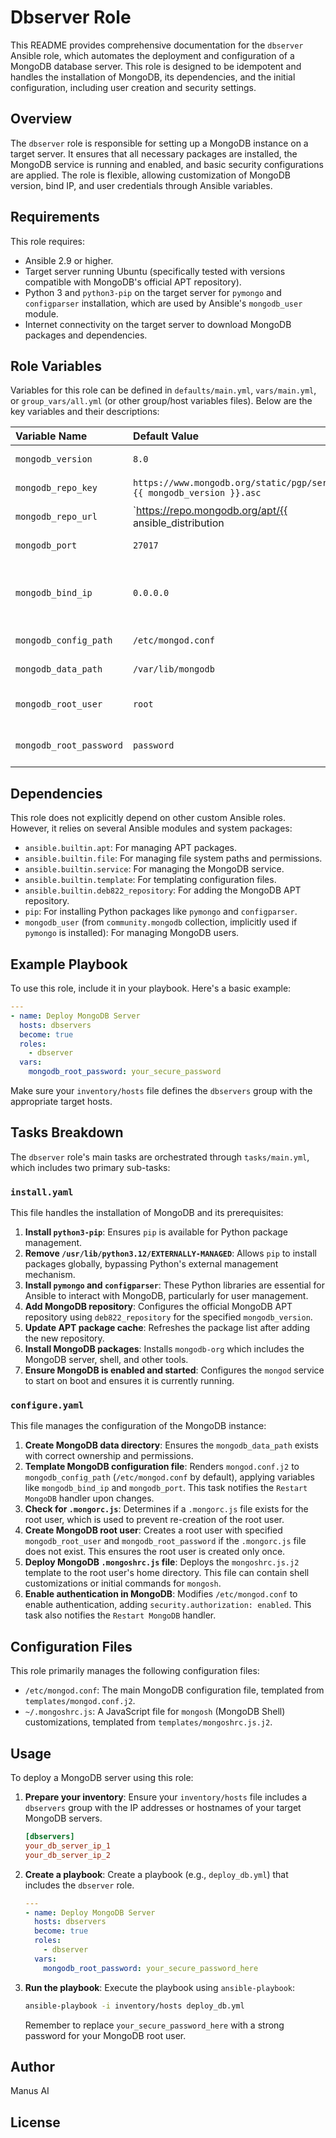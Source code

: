 # Dbserver Role

This README provides comprehensive documentation for the `dbserver` Ansible role, which automates the deployment and configuration of a MongoDB database server. This role is designed to be idempotent and handles the installation of MongoDB, its dependencies, and the initial configuration, including user creation and security settings.


## Overview

The `dbserver` role is responsible for setting up a MongoDB instance on a target server. It ensures that all necessary packages are installed, the MongoDB service is running and enabled, and basic security configurations are applied. The role is flexible, allowing customization of MongoDB version, bind IP, and user credentials through Ansible variables.

## Requirements

This role requires:

- Ansible 2.9 or higher.
- Target server running Ubuntu (specifically tested with versions compatible with MongoDB's official APT repository).
- Python 3 and `python3-pip` on the target server for `pymongo` and `configparser` installation, which are used by Ansible's `mongodb_user` module.
- Internet connectivity on the target server to download MongoDB packages and dependencies.

## Role Variables

Variables for this role can be defined in `defaults/main.yml`, `vars/main.yml`, or `group_vars/all.yml` (or other group/host variables files). Below are the key variables and their descriptions:

| Variable Name           | Default Value         | Description                                                                 |
| :---------------------- | :-------------------- | :-------------------------------------------------------------------------- |
| `mongodb_version`       | `8.0`                 | The version of MongoDB to install.                                          |
| `mongodb_repo_key`      | `https://www.mongodb.org/static/pgp/server-{{ mongodb_version }}.asc` | URL for the MongoDB APT repository GPG key.                                 |
| `mongodb_repo_url`      | `https://repo.mongodb.org/apt/{{ ansible_distribution | lower }}/{{ ansible_distribution_release | lower }}/mongodb-org/{{ mongodb_version }}` | URL for the MongoDB APT repository.                 |
| `mongodb_port`          | `27017`               | The port on which MongoDB will listen.                                      |
| `mongodb_bind_ip`       | `0.0.0.0`             | The IP address(es) MongoDB will bind to. `0.0.0.0` binds to all available network interfaces. |
| `mongodb_config_path`   | `/etc/mongod.conf`    | The path to the MongoDB configuration file.                                 |
| `mongodb_data_path`     | `/var/lib/mongodb`    | The path to the MongoDB data directory.                                     |
| `mongodb_root_user`     | `root`                | The username for the MongoDB root user to be created.                       |
| `mongodb_root_password` | `password`            | The password for the MongoDB root user. **Change this in production!**      |

## Dependencies

This role does not explicitly depend on other custom Ansible roles. However, it relies on several Ansible modules and system packages:

- `ansible.builtin.apt`: For managing APT packages.
- `ansible.builtin.file`: For managing file system paths and permissions.
- `ansible.builtin.service`: For managing the MongoDB service.
- `ansible.builtin.template`: For templating configuration files.
- `ansible.builtin.deb822_repository`: For adding the MongoDB APT repository.
- `pip`: For installing Python packages like `pymongo` and `configparser`.
- `mongodb_user` (from `community.mongodb` collection, implicitly used if `pymongo` is installed): For managing MongoDB users.

## Example Playbook

To use this role, include it in your playbook. Here's a basic example:

```yaml
---
- name: Deploy MongoDB Server
  hosts: dbservers
  become: true
  roles:
    - dbserver
  vars:
    mongodb_root_password: your_secure_password
```

Make sure your `inventory/hosts` file defines the `dbservers` group with the appropriate target hosts.

## Tasks Breakdown

The `dbserver` role's main tasks are orchestrated through `tasks/main.yml`, which includes two primary sub-tasks:

### `install.yaml`

This file handles the installation of MongoDB and its prerequisites:

1.  **Install `python3-pip`**: Ensures `pip` is available for Python package management.
2.  **Remove `/usr/lib/python3.12/EXTERNALLY-MANAGED`**: Allows `pip` to install packages globally, bypassing Python's external management mechanism.
3.  **Install `pymongo` and `configparser`**: These Python libraries are essential for Ansible to interact with MongoDB, particularly for user management.
4.  **Add MongoDB repository**: Configures the official MongoDB APT repository using `deb822_repository` for the specified `mongodb_version`.
5.  **Update APT package cache**: Refreshes the package list after adding the new repository.
6.  **Install MongoDB packages**: Installs `mongodb-org` which includes the MongoDB server, shell, and other tools.
7.  **Ensure MongoDB is enabled and started**: Configures the `mongod` service to start on boot and ensures it is currently running.

### `configure.yaml`

This file manages the configuration of the MongoDB instance:

1.  **Create MongoDB data directory**: Ensures the `mongodb_data_path` exists with correct ownership and permissions.
2.  **Template MongoDB configuration file**: Renders `mongod.conf.j2` to `mongodb_config_path` (`/etc/mongod.conf` by default), applying variables like `mongodb_bind_ip` and `mongodb_port`. This task notifies the `Restart MongoDB` handler upon changes.
3.  **Check for `.mongorc.js`**: Determines if a `.mongorc.js` file exists for the root user, which is used to prevent re-creation of the root user.
4.  **Create MongoDB root user**: Creates a root user with specified `mongodb_root_user` and `mongodb_root_password` if the `.mongorc.js` file does not exist. This ensures the root user is created only once.
5.  **Deploy MongoDB `.mongoshrc.js` file**: Deploys the `mongoshrc.js.j2` template to the root user's home directory. This file can contain shell customizations or initial commands for `mongosh`.
6.  **Enable authentication in MongoDB**: Modifies `/etc/mongod.conf` to enable authentication, adding `security.authorization: enabled`. This task also notifies the `Restart MongoDB` handler.

## Configuration Files

This role primarily manages the following configuration files:

-   `/etc/mongod.conf`: The main MongoDB configuration file, templated from `templates/mongod.conf.j2`.
-   `~/.mongoshrc.js`: A JavaScript file for `mongosh` (MongoDB Shell) customizations, templated from `templates/mongoshrc.js.j2`.

## Usage

To deploy a MongoDB server using this role:

1.  **Prepare your inventory**: Ensure your `inventory/hosts` file includes a `dbservers` group with the IP addresses or hostnames of your target MongoDB servers.

    ```ini
    [dbservers]
    your_db_server_ip_1
    your_db_server_ip_2
    ```

2.  **Create a playbook**: Create a playbook (e.g., `deploy_db.yml`) that includes the `dbserver` role.

    ```yaml
    ---
    - name: Deploy MongoDB Server
      hosts: dbservers
      become: true
      roles:
        - dbserver
      vars:
        mongodb_root_password: your_secure_password_here
    ```

3.  **Run the playbook**: Execute the playbook using `ansible-playbook`:

    ```bash
    ansible-playbook -i inventory/hosts deploy_db.yml
    ```

    Remember to replace `your_secure_password_here` with a strong password for your MongoDB root user.

## Author

Manus AI

## License
